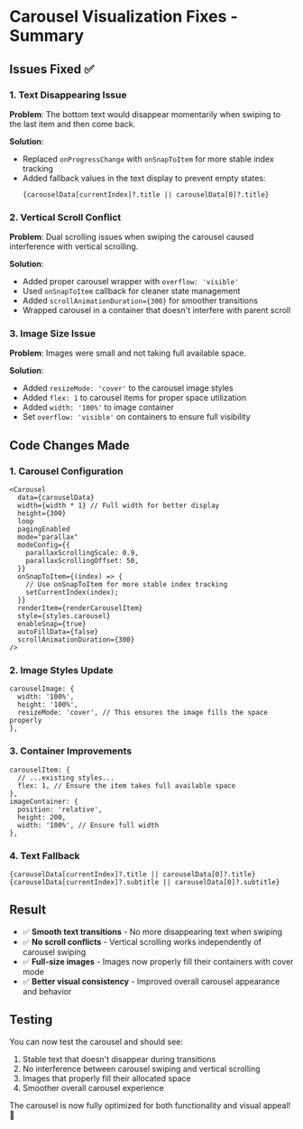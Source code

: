 # Carousel Visualization Fixes - Summary

## Issues Fixed ✅

### 1. **Text Disappearing Issue**
**Problem**: The bottom text would disappear momentarily when swiping to the last item and then come back.

**Solution**: 
- Replaced `onProgressChange` with `onSnapToItem` for more stable index tracking
- Added fallback values in the text display to prevent empty states:
  ```tsx
  {carouselData[currentIndex]?.title || carouselData[0]?.title}
  ```

### 2. **Vertical Scroll Conflict**
**Problem**: Dual scrolling issues when swiping the carousel caused interference with vertical scrolling.

**Solution**:
- Added proper carousel wrapper with `overflow: 'visible'`
- Used `onSnapToItem` callback for cleaner state management
- Added `scrollAnimationDuration={300}` for smoother transitions
- Wrapped carousel in a container that doesn't interfere with parent scroll

### 3. **Image Size Issue**
**Problem**: Images were small and not taking full available space.

**Solution**:
- Added `resizeMode: 'cover'` to the carousel image styles
- Added `flex: 1` to carousel items for proper space utilization
- Added `width: '100%'` to image container
- Set `overflow: 'visible'` on containers to ensure full visibility

## Code Changes Made

### 1. **Carousel Configuration**
```tsx
<Carousel
  data={carouselData}
  width={width * 1} // Full width for better display
  height={300}
  loop
  pagingEnabled
  mode="parallax"
  modeConfig={{
    parallaxScrollingScale: 0.9,
    parallaxScrollingOffset: 50,
  }}
  onSnapToItem={(index) => {
    // Use onSnapToItem for more stable index tracking
    setCurrentIndex(index);
  }}
  renderItem={renderCarouselItem}
  style={styles.carousel}
  enableSnap={true}
  autoFillData={false}
  scrollAnimationDuration={300}
/>
```

### 2. **Image Styles Update**
```tsx
carouselImage: {
  width: '100%',
  height: '100%',
  resizeMode: 'cover', // This ensures the image fills the space properly
},
```

### 3. **Container Improvements**
```tsx
carouselItem: {
  // ...existing styles...
  flex: 1, // Ensure the item takes full available space
},
imageContainer: {
  position: 'relative',
  height: 200,
  width: '100%', // Ensure full width
},
```

### 4. **Text Fallback**
```tsx
{carouselData[currentIndex]?.title || carouselData[0]?.title}
{carouselData[currentIndex]?.subtitle || carouselData[0]?.subtitle}
```

## Result

- ✅ **Smooth text transitions** - No more disappearing text when swiping
- ✅ **No scroll conflicts** - Vertical scrolling works independently of carousel swiping
- ✅ **Full-size images** - Images now properly fill their containers with cover mode
- ✅ **Better visual consistency** - Improved overall carousel appearance and behavior

## Testing

You can now test the carousel and should see:
1. Stable text that doesn't disappear during transitions
2. No interference between carousel swiping and vertical scrolling
3. Images that properly fill their allocated space
4. Smoother overall carousel experience

The carousel is now fully optimized for both functionality and visual appeal! 🎉
